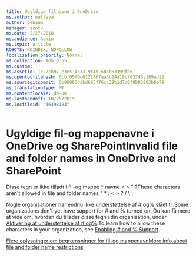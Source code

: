 ```yaml
---
title: Ugyldige filnavne i OneDrive
ms.author: matteva
author: pebaum
manager: scotv
ms.date: 2/27/2018
ms.audience: Admin
ms.topic: article
ROBOTS: NOINDEX, NOFOLLOW
localization_priority: Normal
ms.collection: Adm_O365
ms.custom: ''
ms.assetid: 1e27cb97-e3e5-4533-9f49-585b63399fb5
ms.openlocfilehash: 0cbf05f9c0121867aa3b24a10c7037d3a189ad22
ms.sourcegitcommit: 0b06093dabd685f76cc39b1d7c0f8b03883b6e79
ms.translationtype: MT
ms.contentlocale: da-DK
ms.lasthandoff: 10/25/2019
ms.locfileid: "36498193"
---
```

# <a name="invalid-file-and-folder-names-in-onedrive-and-sharepoint"></a><span data-ttu-id="6fe63-102">Ugyldige fil-og mappenavne i OneDrive og SharePoint</span><span class="sxs-lookup"><span data-stu-id="6fe63-102">Invalid file and folder names in OneDrive and SharePoint</span></span>

<span data-ttu-id="6fe63-103">Disse tegn er ikke tilladt i fil-og mappe \* navne \< \> ":?</span><span class="sxs-lookup"><span data-stu-id="6fe63-103">These characters aren't allowed in file and folder names " \* : \< \> ?</span></span> <span data-ttu-id="6fe63-104">/ \ |</span><span class="sxs-lookup"><span data-stu-id="6fe63-104"></span></span> 
  
<span data-ttu-id="6fe63-105">Nogle organisationer har endnu ikke understøttelse af # og% slået til.</span><span class="sxs-lookup"><span data-stu-id="6fe63-105">Some organizations don't yet have support for # and % turned on.</span></span> <span data-ttu-id="6fe63-106">Du kan få mere at vide om, hvordan du tillader disse tegn i din organisation, under [Aktivering af understøttelse af # og%](https://go.microsoft.com/fwlink/?linkid=862611).</span><span class="sxs-lookup"><span data-stu-id="6fe63-106">To learn how to allow these characters in your organization, see [Enabling # and % Support](https://go.microsoft.com/fwlink/?linkid=862611).</span></span> 
  
[<span data-ttu-id="6fe63-107">Flere oplysninger om begrænsninger for fil-og mappenavn</span><span class="sxs-lookup"><span data-stu-id="6fe63-107">More info about file and folder name restrictions</span></span>](https://go.microsoft.com/fwlink/?linkid=866430)
  

